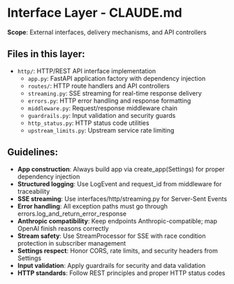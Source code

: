 # Interface Layer - CLAUDE.md

**Scope**: External interfaces, delivery mechanisms, and API controllers

## Files in this layer:
- `http/`: HTTP/REST API interface implementation
  - `app.py`: FastAPI application factory with dependency injection
  - `routes/`: HTTP route handlers and API controllers
  - `streaming.py`: SSE streaming for real-time response delivery
  - `errors.py`: HTTP error handling and response formatting
  - `middleware.py`: Request/response middleware chain
  - `guardrails.py`: Input validation and security guards
  - `http_status.py`: HTTP status code utilities
  - `upstream_limits.py`: Upstream service rate limiting

## Guidelines:
- **App construction**: Always build app via create_app(Settings) for proper dependency injection
- **Structured logging**: Use LogEvent and request_id from middleware for traceability
- **SSE streaming**: Use interfaces/http/streaming.py for Server-Sent Events
- **Error handling**: All exception paths must go through errors.log_and_return_error_response
- **Anthropic compatibility**: Keep endpoints Anthropic-compatible; map OpenAI finish reasons correctly
- **Stream safety**: Use StreamProcessor for SSE with race condition protection in subscriber management
- **Settings respect**: Honor CORS, rate limits, and security headers from Settings
- **Input validation**: Apply guardrails for security and data validation
- **HTTP standards**: Follow REST principles and proper HTTP status codes
